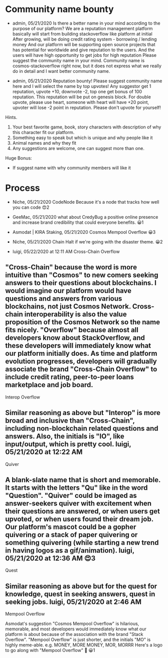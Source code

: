 # Community name bounty

- admin, 05/21/2020
Is there a better name in your mind according to the purpose of our platform?
We are a reputation management platform basically will start from building stackoverflow like platform at initial
After growing, will be doing credit rating system - borrowing / lending money
And our platform will be supporting open source projects that has potential for worldwide and give reputation to the users.
And the users will have high opportunity to get jobs for high reputation
Please suggest the community name in your mind.
Community name is cosmos-stackoverflow right now, but it does not express what we really do in detail and I want better community name.

- admin, 05/21/2020
Reputation bounty!
Please suggest community name here and I will select the name by top upvotes!
Any suggestor get 1 reputation, upvote +10, downvote -2, top one get bonus of 100 reputation. This reputation will be put on genesis block. For double upvote, please use heart, someone with heart will have +20 point, upvoter will lose -2 point in reputation. Please don't upvote for yourself!

Hints.
1. Your best favorite game, book, story characters with description of why this character fit our platform.
2. Something easy to speak but which is unique and why people like it
3. Animal names and why they fit
4. Any suggestions are welcome, one can suggest more than one.

Huge Bonus:
- If suggest name with why community members will like it

# Process

- Niche, 05/21/2020
CodeNode
Because it's a node that tracks how well you can code
😍2 

- GeeMac, 05/21/2020
what about CredyBug
a positive online presence and increase brand credibility that could everyone benefits.
😀1

- Asmodat | KIRA Staking, 05/21/2020
Cosmos Mempool Overflow
😀3

- Niche, 05/21/2020
Chain Halt if we're going with the disaster theme.
😀2

- luigi, 05/22/2020 at 12:11 AM
Cross-Chain Overflow

"Cross-Chain" because the word is more intuitive than "Cosmos" to new comers seeking answers to their questions about blockchains. I would imagine our platform would have questions and answers from various blockchains, not just Cosmos Network. Cross-chain interoperability is also the value proposition of the Cosmos Network so the name fits nicely.
"Overflow" because almost all developers know about StackOverflow, and these developers will immediately know what our platform initially does. As time and platform evolution progresses, developers will gradually associate the brand "Cross-Chain Overflow" to include credit rating, peer-to-peer loans marketplace and job board.
----
Interop Overflow

Similar reasoning as above but "Interop" is more broad and inclusive than "Cross-Chain", including non-blockchain related questions and answers.
Also, the initials is "IO", like input/output, which is pretty cool.
luigi, 05/21/2020 at 12:22 AM
----
Quiver

A blank-slate name that is short and memorable. It starts with the letters "Qu" like in the word "Question". "Quiver" could be imaged as answer-seekers quiver with excitement when their questions are answered, or when users get upvoted, or when users found their dream job. Our platform's mascot could be a gopher quivering or a stack of paper quivering or something quivering (while starting a new trend in having logos as a gif/animation).
luigi, 05/21/2020 at 12:36 AM
😍3 
----
Quest

Similar reasoning as above but for the quest for knowledge, quest in seeking answers, quest in seeking jobs.
luigi, 05/21/2020 at 2:46 AM
----
Mempool Overflow

Asmodat's suggestion "Cosmos Mempool Overflow" is hilarious, memorable, and most developers would immediately know what our platform is about because of the association with the brand "Stack Overflow".
"Mempool Overflow" is just shorter, and the initials "MO" is highly meme-able. e.g. MONEY, MORE MONEY, MOR, MORRR
Here's a logo to go along with "Mempool Overflow" :rofl:
😀1